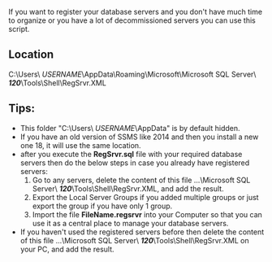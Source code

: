 If you want to register your database servers and you don't have much time to organize or you have a lot of decommissioned servers you can use this script.

## Location ##
C:\Users\ *USERNAME*\AppData\Roaming\Microsoft\Microsoft SQL Server\ ***120***\Tools\Shell\RegSrvr.XML

## Tips: ##
- This folder "C:\Users\ *USERNAME*\AppData" is by default hidden.
- If you have an old version of SSMS like 2014 and then you install a new one 18, it will use the same location.
- after you execute the **RegSrvr.sql** file with your required database servers then do the below steps in case you already have registered servers:
  1. Go to any servers, delete the content of this file ...\Microsoft SQL Server\ ***120***\Tools\Shell\RegSrvr.XML, and add the result.
  2. Export the Local Server Groups if you added multiple groups or just export the group if you have only 1 group.
  3. Import the file **FileName.regsrvr** into your Computer so that you can use it as a central place to manage your database servers.
- If you haven't used the registered servers before then delete the content of this file ...\Microsoft SQL Server\ ***120***\Tools\Shell\RegSrvr.XML on your PC, and add the result.
  
